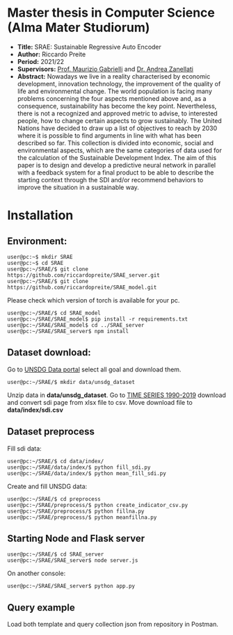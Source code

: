 # Master thesis in Computer Science (Alma Mater Studiorum)

- **Title:** SRAE: Sustainable Regressive Auto Encoder
- **Author:** Riccardo Preite
- **Period:** 2021/22
- **Supervisors:** [Prof. Maurizio Gabrielli](https://www.unibo.it/sitoweb/maurizio.gabbrielli) and [Dr. Andrea Zanellati](https://www.unibo.it/sitoweb/andrea.zanellati2)
- **Abstract:** Nowadays we live in a reality characterised by economic development, innovation
technology, the improvement of the quality of life and environmental change.  The world population is facing many
problems concerning the four aspects mentioned above and, as a consequence,
sustainability has become the key point. Nevertheless, there is not a recognized and approved metric to
advise, to interested people, how to change certain aspects to grow sustainably. The United Nations have
decided to draw up a list of objectives to reach by 2030 where it is possible to find arguments in line with
what has been described so far. This collection is divided into economic, social and environmental aspects,
which are the same categories of data used for the calculation of the Sustainable Development Index. The aim of this paper is to design and develop a predictive neural network in parallel with a feedback system for a final product to be able to describe the starting context through the SDI
and/or recommend behaviors to improve the situation in a sustainable way.


# Installation

## Environment:
 
 ```console
user@pc:~$ mkdir SRAE
user@pc:~$ cd SRAE
user@pc:~/SRAE/$ git clone https://github.com/riccardopreite/SRAE_server.git
user@pc:~/SRAE/$ git clone https://github.com/riccardopreite/SRAE_model.git
```
Please check which version of torch is available for your pc.
```console
user@pc:~/SRAE/$ cd SRAE_model
user@pc:~/SRAE/SRAE_model$ pip install -r requirements.txt
user@pc:~/SRAE/SRAE_model$ cd ../SRAE_server
user@pc:~/SRAE/SRAE_server$ npm install
```

## Dataset download:

Go to [UNSDG Data portal](https://unstats.un.org/sdgs/dataportal/analytics/GlobalRegionalTrends) select all goal and download them.
```console
user@pc:~/SRAE/$ mkdir data/unsdg_dataset
```
Unzip data in **data/unsdg_dataset**.
Go to [TIME SERIES 1990-2019](https://www.sustainabledevelopmentindex.org/time-series) download and convert sdi page from xlsx file to csv. Move download file to **data/index/sdi.csv**

## Dataset preprocess

Fill sdi data:
```console
user@pc:~/SRAE/$ cd data/index/
user@pc:~/SRAE/data/index/$ python fill_sdi.py
user@pc:~/SRAE/data/index/$ python mean_fill_sdi.py
```
Create and fill UNSDG data:
```console
user@pc:~/SRAE/$ cd preprocess
user@pc:~/SRAE/preprocess/$ python create_indicator_csv.py
user@pc:~/SRAE/preprocess/$ python fillna.py
user@pc:~/SRAE/preprocess/$ python meanfillna.py
```
## Starting Node and Flask server

```console
user@pc:~/SRAE/$ cd SRAE_server
user@pc:~/SRAE/SRAE_server$ node server.js
```
On another console:
```console
user@pc:~/SRAE/SRAE_server$ python app.py
```

## Query example
Load both template and query collection json from repository in Postman.
